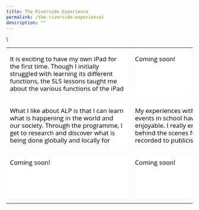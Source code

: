 ```yaml
---
title: The Riverside Experience
permalink: /the-riverside-experience/
description: ""
---
```

\

<table class="ccatbl" style="margin: 0px auto; outline: 0px; padding: 0px; display: block; width: auto !important; height: auto !important; border-collapse: collapse;"><tbody style="margin: 0px; outline: 0px; padding: 0px; display: block;"><tr style="margin: 0px; outline: 0px; padding: 0px; display: flex; justify-content: space-between;"><td style="margin: 0px; outline: 0px; padding: 10px; display: block; width: 318px;"><div class="iveo_pipe_pagetree_pinup iveo_gencon ive_eobj_center" width="290" style="margin: 0px; outline: 0px; padding: 0px; display: table; position: relative; clear: both; min-height: 10px; cursor: default; user-select: none; -webkit-tap-highlight-color: transparent; line-height: 24px !important; color: rgb(0, 0, 0); font-family: &quot;Open Sans&quot;, sans-serif; font-size: 17px; font-weight: 400; float: none !important; width: 290px;"><div class="ct-box  ct-simple-box  fx_none_ ive_droppable" style="margin: 0px; outline: 0px; padding: 0px; position: relative; width: 318px; box-sizing: border-box; background: transparent !important; color: rgb(0, 0, 0); line-height: 24px !important; font-family: &quot;Open Sans&quot;, sans-serif; font-size: 17px; font-weight: 400; overflow: visible;"><div class="picture_ " style="margin: 0px; outline: 0px; padding: 0px; line-height: 24px !important; color: rgb(0, 0, 0); font-family: &quot;Open Sans&quot;, sans-serif; font-size: 17px; font-weight: 400; position: relative; z-index: 10; width: 318px; box-sizing: border-box; display: block; overflow: hidden;"><img alt="Personalised Digital Learning Programme" src="https://riversidesec.moe.edu.sg/qql/slot/u178/2022/Riverside%20Experience/Photo%203.jpg" style="margin: 0px; outline: 0px; padding: 0px; border: 0px; max-width: 100%; width: 318px; vertical-align: bottom; pointer-events: none; height: 318px; position: absolute; top: 0px; left: 0px; object-fit: cover;"></div><div class="text_  left_" style="margin: 0px; outline: 0px; padding: 10px 0px; line-height: 24px !important; color: rgb(0, 0, 0); font-family: &quot;Open Sans&quot;, sans-serif; font-size: 17px; font-weight: 400; z-index: 20; width: 318px; position: relative; box-sizing: border-box; background: rgb(255, 255, 255);"><div class="title_ " style="margin: 0px; outline: 0px; padding: 0px; line-height: 24px; color: rgb(255, 255, 255); font-family: &quot;Open Sans&quot;, sans-serif; font-size: 18px; font-weight: 700; display: flex; width: 318px; height: 60px; position: absolute; top: -60px; left: 0px; justify-content: center; align-items: center; background: rgba(230, 20, 20, 0.8); text-transform: uppercase; opacity: 0;">PERSONALISED DIGITAL LEARNING PROGRAMME</div><div class="caption_ " style="margin: 0px; outline: 0px; padding: 0px; line-height: 20px; color: rgb(0, 0, 0); font-family: &quot;Open Sans&quot;, sans-serif; font-size: 17px; font-weight: 400; display: block; width: 308px; height: 100px; overflow: auto; text-align: left;">It is exciting to have my own iPad for the first time. Though I initially struggled with learning its different functions, the SLS lessons taught me about the various functions of the iPad and I learned to use my iPad effectively. I am now able to use my iPad to plan my time and complete my work before the end of the day. I also managed to create a movie for the Student-initiated Learning (SIL) on my iPad. I hope I will be able to learn more functions on the iPad to enhance my learning! - Mabel<br style="margin: 0px; outline: 0px; padding: 0px;"></div><div class="link_ " style="margin: 0px; outline: 0px; padding: 0px; line-height: 24px; color: inherit; font-family: &quot;Open Sans&quot;, sans-serif; font-size: 15.3px; font-weight: 400; word-break: break-all; position: static;"><a target="" href="https://riversidesec.moe.edu.sg/the-riverside-experience/personalised-digital-learning-programme" style="margin: 0px; outline: 0px; padding: 0px; color: inherit; font-weight: 400; text-decoration: underline; background: transparent; display: block; width: 318px; height: 60px; text-indent: -9999px; position: absolute; left: 0px; top: -80px;">Personalised Digital Learning Programme</a></div></div></div><div class="iveo_pipe" style="margin: 0px; outline: 0px; padding: 0px; position: absolute; top: -3000px; width: 0px; height: 0px; overflow: hidden; line-height: 24px !important; color: rgb(0, 0, 0); font-family: &quot;Open Sans&quot;, sans-serif; font-size: 17px; font-weight: 400;"><img align="center" width="290" id="call://pagetree/pinup" class="pipeobj" src="https://riversidesec.moe.edu.sg/pix/spacer.gif" alt="" style="margin: 0px; outline: 0px; padding: 0px; border: none; max-width: 100%; width: 290px;"></div></div></td><td style="margin: 0px; outline: 0px; padding: 10px; display: block; width: 318px;"><div class="iveo_pipe_pagetree_pinup iveo_gencon ive_eobj_center" width="290" style="margin: 0px; outline: 0px; padding: 0px; display: table; position: relative; clear: both; min-height: 10px; cursor: default; user-select: none; -webkit-tap-highlight-color: transparent; line-height: 24px !important; color: rgb(0, 0, 0); font-family: &quot;Open Sans&quot;, sans-serif; font-size: 17px; font-weight: 400; float: none !important; width: 290px;"><div class="ct-box  ct-simple-box  fx_none_ ive_droppable" style="margin: 0px; outline: 0px; padding: 0px; position: relative; width: 318px; box-sizing: border-box; background: transparent !important; color: rgb(0, 0, 0); line-height: 24px !important; font-family: &quot;Open Sans&quot;, sans-serif; font-size: 17px; font-weight: 400; overflow: visible;"><div class="picture_ " style="margin: 0px; outline: 0px; padding: 0px; line-height: 24px !important; color: rgb(0, 0, 0); font-family: &quot;Open Sans&quot;, sans-serif; font-size: 17px; font-weight: 400; position: relative; z-index: 10; width: 318px; box-sizing: border-box; display: block; overflow: hidden;"><img alt="Full Subject Based Banding" src="https://riversidesec.moe.edu.sg/qql/slot/u178/2022/Riverside%20Experience/sothumbnail5.jpg" style="margin: 0px; outline: 0px; padding: 0px; border: 0px; max-width: 100%; width: 318px; vertical-align: bottom; pointer-events: none; height: 318px; position: absolute; top: 0px; left: 0px; object-fit: cover;"></div><div class="text_  left_" style="margin: 0px; outline: 0px; padding: 10px 0px; line-height: 24px !important; color: rgb(0, 0, 0); font-family: &quot;Open Sans&quot;, sans-serif; font-size: 17px; font-weight: 400; z-index: 20; width: 318px; position: relative; box-sizing: border-box; background: rgb(255, 255, 255);"><div class="title_ " style="margin: 0px; outline: 0px; padding: 0px; line-height: 24px; color: rgb(255, 255, 255); font-family: &quot;Open Sans&quot;, sans-serif; font-size: 18px; font-weight: 700; display: flex; width: 318px; height: 60px; position: absolute; top: -60px; left: 0px; justify-content: center; align-items: center; background: rgba(230, 20, 20, 0.8); text-transform: uppercase; opacity: 0;">FULL SUBJECT BASED BANDING</div><div class="caption_ " style="margin: 0px; outline: 0px; padding: 0px; line-height: 20px; color: rgb(0, 0, 0); font-family: &quot;Open Sans&quot;, sans-serif; font-size: 17px; font-weight: 400; display: block; width: 318px; height: 100px; overflow: auto; text-align: left;">Coming soon!</div><div class="link_ " style="margin: 0px; outline: 0px; padding: 0px; line-height: 24px; color: inherit; font-family: &quot;Open Sans&quot;, sans-serif; font-size: 15.3px; font-weight: 400; word-break: break-all; position: static;"><a target="" href="https://riversidesec.moe.edu.sg/the-riverside-experience/full-subject-based-banding" style="margin: 0px; outline: 0px; padding: 0px; color: inherit; font-weight: 400; text-decoration: underline; background: transparent; display: block; width: 318px; height: 60px; text-indent: -9999px; position: absolute; left: 0px; top: -80px;">Full Subject Based Banding</a></div></div></div><div class="iveo_pipe" style="margin: 0px; outline: 0px; padding: 0px; position: absolute; top: -3000px; width: 0px; height: 0px; overflow: hidden; line-height: 24px !important; color: rgb(0, 0, 0); font-family: &quot;Open Sans&quot;, sans-serif; font-size: 17px; font-weight: 400;"><img align="center" width="290" id="call://pagetree/pinup" class="pipeobj" src="https://riversidesec.moe.edu.sg/pix/spacer.gif" alt="" style="margin: 0px; outline: 0px; padding: 0px; border: none; max-width: 100%; width: 290px;"></div></div></td><td style="margin: 0px; outline: 0px; padding: 10px; display: block; width: 318px;"><div class="iveo_pipe_pagetree_pinup iveo_gencon ive_eobj_center" width="290" style="margin: 0px; outline: 0px; padding: 0px; display: table; position: relative; clear: both; min-height: 10px; cursor: default; user-select: none; -webkit-tap-highlight-color: transparent; line-height: 24px !important; color: rgb(0, 0, 0); font-family: &quot;Open Sans&quot;, sans-serif; font-size: 17px; font-weight: 400; float: none !important; width: 290px;"><div class="ct-box  ct-simple-box  fx_none_ ive_droppable" style="margin: 0px; outline: 0px; padding: 0px; position: relative; width: 318px; box-sizing: border-box; background: transparent !important; color: rgb(0, 0, 0); line-height: 24px !important; font-family: &quot;Open Sans&quot;, sans-serif; font-size: 17px; font-weight: 400; overflow: visible;"><div class="picture_ " style="margin: 0px; outline: 0px; padding: 0px; line-height: 24px !important; color: rgb(0, 0, 0); font-family: &quot;Open Sans&quot;, sans-serif; font-size: 17px; font-weight: 400; position: relative; z-index: 10; width: 318px; box-sizing: border-box; display: block; overflow: hidden;"><img alt="Student Leadership" src="https://riversidesec.moe.edu.sg/qql/slot/u178/2022/Riverside%20Experience/Photo%203%20(1).jpg" style="margin: 0px; outline: 0px; padding: 0px; border: 0px; max-width: 100%; width: 318px; vertical-align: bottom; pointer-events: none; height: 318px; position: absolute; top: 0px; left: 0px; object-fit: cover;"></div><div class="text_  left_" style="margin: 0px; outline: 0px; padding: 10px 0px; line-height: 24px !important; color: rgb(0, 0, 0); font-family: &quot;Open Sans&quot;, sans-serif; font-size: 17px; font-weight: 400; z-index: 20; width: 318px; position: relative; box-sizing: border-box; background: rgb(255, 255, 255);"><div class="title_ " style="margin: 0px; outline: 0px; padding: 0px; line-height: 24px; color: rgb(255, 255, 255); font-family: &quot;Open Sans&quot;, sans-serif; font-size: 18px; font-weight: 700; display: flex; width: 318px; height: 60px; position: absolute; top: -60px; left: 0px; justify-content: center; align-items: center; background: rgba(230, 20, 20, 0.8); text-transform: uppercase; opacity: 0;">STUDENT LEADERSHIP</div><div class="caption_ " style="margin: 0px; outline: 0px; padding: 0px; line-height: 20px; color: rgb(0, 0, 0); font-family: &quot;Open Sans&quot;, sans-serif; font-size: 17px; font-weight: 400; display: block; width: 308px; height: 100px; overflow: auto; text-align: left;">I vividly remember being a bright-eyed junior student councillor, watching in awe as the then Student Council EXCO took their pledge as student leaders. Then, I did not understand the true meaning of student leadership. Now, I discovered that leadership is more than just being a role model for fellow schoolmates. It is also about guiding my peers to reach their fullest potential and doing what is right. I could have never been more honoured and humbled to hold the role as student council president. My journey as a student leader is definitely not a perfect one but I hope that I have inspired my peers to achieve their best and more. - Nurienne<br style="margin: 0px; outline: 0px; padding: 0px;"></div><div class="link_ " style="margin: 0px; outline: 0px; padding: 0px; line-height: 24px; color: inherit; font-family: &quot;Open Sans&quot;, sans-serif; font-size: 15.3px; font-weight: 400; word-break: break-all; position: static;"><a target="" href="https://riversidesec.moe.edu.sg/the-riverside-experience/student-leadership" style="margin: 0px; outline: 0px; padding: 0px; color: inherit; font-weight: 400; text-decoration: underline; background: transparent; display: block; width: 318px; height: 60px; text-indent: -9999px; position: absolute; left: 0px; top: -80px;">Student Leadership</a></div></div></div><div class="iveo_pipe" style="margin: 0px; outline: 0px; padding: 0px; position: absolute; top: -3000px; width: 0px; height: 0px; overflow: hidden; line-height: 24px !important; color: rgb(0, 0, 0); font-family: &quot;Open Sans&quot;, sans-serif; font-size: 17px; font-weight: 400;"><img align="center" width="290" id="call://pagetree/pinup" class="pipeobj" src="https://riversidesec.moe.edu.sg/pix/spacer.gif" alt="" style="margin: 0px; outline: 0px; padding: 0px; border: none; max-width: 100%; width: 290px;"></div></div></td></tr><tr style="margin: 0px; outline: 0px; padding: 0px; display: flex; justify-content: space-between;"><td style="margin: 0px; outline: 0px; padding: 10px; display: block; width: 318px;"><div class="iveo_pipe_pagetree_pinup iveo_gencon ive_eobj_center" width="290" style="margin: 0px; outline: 0px; padding: 0px; display: table; position: relative; clear: both; min-height: 10px; cursor: default; user-select: none; -webkit-tap-highlight-color: transparent; line-height: 24px !important; color: rgb(0, 0, 0); font-family: &quot;Open Sans&quot;, sans-serif; font-size: 17px; font-weight: 400; float: none !important; width: 290px;"><div class="ct-box  ct-simple-box  fx_none_ ive_droppable" style="margin: 0px; outline: 0px; padding: 0px; position: relative; width: 318px; box-sizing: border-box; background: transparent !important; color: rgb(0, 0, 0); line-height: 24px !important; font-family: &quot;Open Sans&quot;, sans-serif; font-size: 17px; font-weight: 400; overflow: visible;"><div class="picture_ " style="margin: 0px; outline: 0px; padding: 0px; line-height: 24px !important; color: rgb(0, 0, 0); font-family: &quot;Open Sans&quot;, sans-serif; font-size: 17px; font-weight: 400; position: relative; z-index: 10; width: 318px; box-sizing: border-box; display: block; overflow: hidden;"><img alt="Applied Learning Programme" src="https://riversidesec.moe.edu.sg/qql/slot/u178/2022/Riverside%20Experience/photo%204.jpg" style="margin: 0px; outline: 0px; padding: 0px; border: 0px; max-width: 100%; width: 318px; vertical-align: bottom; pointer-events: none; height: 318px; position: absolute; top: 0px; left: 0px; object-fit: cover;"></div><div class="text_  left_" style="margin: 0px; outline: 0px; padding: 10px 0px; line-height: 24px !important; color: rgb(0, 0, 0); font-family: &quot;Open Sans&quot;, sans-serif; font-size: 17px; font-weight: 400; z-index: 20; width: 318px; position: relative; box-sizing: border-box; background: rgb(255, 255, 255);"><div class="title_ " style="margin: 0px; outline: 0px; padding: 0px; line-height: 24px; color: rgb(255, 255, 255); font-family: &quot;Open Sans&quot;, sans-serif; font-size: 18px; font-weight: 700; display: flex; width: 318px; height: 60px; position: absolute; top: -60px; left: 0px; justify-content: center; align-items: center; background: rgba(230, 20, 20, 0.8); text-transform: uppercase; opacity: 0;">APPLIED LEARNING PROGRAMME</div><div class="caption_ " style="margin: 0px; outline: 0px; padding: 0px; line-height: 20px; color: rgb(0, 0, 0); font-family: &quot;Open Sans&quot;, sans-serif; font-size: 17px; font-weight: 400; display: block; width: 308px; height: 100px; overflow: auto; text-align: left;">What I like about ALP is that I can learn what is happening in the world and our society. Through the programme, I get to research and discover what is being done globally and locally for issues such as climate change. I hope to learn more about the partnership between countries to tackle these issues together. I also find learning the 17 UN goals useful as it helps me to think deeply about how I can contribute to improve the world I live in. - Saw Jia Hui</div><div class="link_ " style="margin: 0px; outline: 0px; padding: 0px; line-height: 24px; color: inherit; font-family: &quot;Open Sans&quot;, sans-serif; font-size: 15.3px; font-weight: 400; word-break: break-all; position: static;"><a target="" href="https://riversidesec.moe.edu.sg/the-riverside-experience/applied-learning-programme" style="margin: 0px; outline: 0px; padding: 0px; color: inherit; font-weight: 400; text-decoration: underline; background: transparent; display: block; width: 318px; height: 60px; text-indent: -9999px; position: absolute; left: 0px; top: -80px;">Applied Learning Programme</a></div></div></div><div class="iveo_pipe" style="margin: 0px; outline: 0px; padding: 0px; position: absolute; top: -3000px; width: 0px; height: 0px; overflow: hidden; line-height: 24px !important; color: rgb(0, 0, 0); font-family: &quot;Open Sans&quot;, sans-serif; font-size: 17px; font-weight: 400;"><img align="center" width="290" id="call://pagetree/pinup" class="pipeobj" src="https://riversidesec.moe.edu.sg/pix/spacer.gif" alt="" style="margin: 0px; outline: 0px; padding: 0px; border: none; max-width: 100%; width: 290px;"></div></div></td><td style="margin: 0px; outline: 0px; padding: 10px; display: block; width: 318px;"><div class="iveo_pipe_pagetree_pinup iveo_gencon ive_eobj_center" width="290" style="margin: 0px; outline: 0px; padding: 0px; display: table; position: relative; clear: both; min-height: 10px; cursor: default; user-select: none; -webkit-tap-highlight-color: transparent; line-height: 24px !important; color: rgb(0, 0, 0); font-family: &quot;Open Sans&quot;, sans-serif; font-size: 17px; font-weight: 400; float: none !important; width: 290px;"><div class="ct-box  ct-simple-box  fx_none_ ive_droppable" style="margin: 0px; outline: 0px; padding: 0px; position: relative; width: 318px; box-sizing: border-box; background: transparent !important; color: rgb(0, 0, 0); line-height: 24px !important; font-family: &quot;Open Sans&quot;, sans-serif; font-size: 17px; font-weight: 400; overflow: visible;"><div class="picture_ " style="margin: 0px; outline: 0px; padding: 0px; line-height: 24px !important; color: rgb(0, 0, 0); font-family: &quot;Open Sans&quot;, sans-serif; font-size: 17px; font-weight: 400; position: relative; z-index: 10; width: 318px; box-sizing: border-box; display: block; overflow: hidden;"><img alt="Learning for Life Programme" src="https://riversidesec.moe.edu.sg/qql/slot/u178/2022/Riverside%20Experience/6%20-%20thumbnail.png" style="margin: 0px; outline: 0px; padding: 0px; border: 0px; max-width: 100%; width: 318px; vertical-align: bottom; pointer-events: none; height: 318px; position: absolute; top: 0px; left: 0px; object-fit: cover;"></div><div class="text_  left_" style="margin: 0px; outline: 0px; padding: 10px 0px; line-height: 24px !important; color: rgb(0, 0, 0); font-family: &quot;Open Sans&quot;, sans-serif; font-size: 17px; font-weight: 400; z-index: 20; width: 318px; position: relative; box-sizing: border-box; background: rgb(255, 255, 255);"><div class="title_ " style="margin: 0px; outline: 0px; padding: 0px; line-height: 24px; color: rgb(255, 255, 255); font-family: &quot;Open Sans&quot;, sans-serif; font-size: 18px; font-weight: 700; display: flex; width: 318px; height: 60px; position: absolute; top: -60px; left: 0px; justify-content: center; align-items: center; background: rgba(230, 20, 20, 0.8); text-transform: uppercase; opacity: 0;">LEARNING FOR LIFE PROGRAMME</div><div class="caption_ " style="margin: 0px; outline: 0px; padding: 0px; line-height: 20px; color: rgb(0, 0, 0); font-family: &quot;Open Sans&quot;, sans-serif; font-size: 17px; font-weight: 400; display: block; width: 308px; height: 100px; overflow: auto; text-align: left;">My experiences with various arts events in school have been extremely enjoyable. I really enjoyed working behind the scenes for the song we recorded to publicise RSGT, and also the process of recording an original song for the annual SYF Youth Station. Thanks to the support from my friends and teachers, I can now muster the courage to pursue my passion for the arts, to improve myself and of course, to chase my dreams. - Ho Xin Hui<br style="margin: 0px; outline: 0px; padding: 0px;"></div><div class="link_ " style="margin: 0px; outline: 0px; padding: 0px; line-height: 24px; color: inherit; font-family: &quot;Open Sans&quot;, sans-serif; font-size: 15.3px; font-weight: 400; word-break: break-all; position: static;"><a target="" href="https://riversidesec.moe.edu.sg/the-riverside-experience/learning-for-life-programme" style="margin: 0px; outline: 0px; padding: 0px; color: inherit; font-weight: 400; text-decoration: underline; background: transparent; display: block; width: 318px; height: 60px; text-indent: -9999px; position: absolute; left: 0px; top: -80px;">Learning for Life Programme</a></div></div></div><div class="iveo_pipe" style="margin: 0px; outline: 0px; padding: 0px; position: absolute; top: -3000px; width: 0px; height: 0px; overflow: hidden; line-height: 24px !important; color: rgb(0, 0, 0); font-family: &quot;Open Sans&quot;, sans-serif; font-size: 17px; font-weight: 400;"><img align="center" width="290" id="call://pagetree/pinup" class="pipeobj" src="https://riversidesec.moe.edu.sg/pix/spacer.gif" alt="" style="margin: 0px; outline: 0px; padding: 0px; border: none; max-width: 100%; width: 290px;"></div></div></td><td style="margin: 0px; outline: 0px; padding: 10px; display: block; width: 318px;"><div class="iveo_pipe_pagetree_pinup iveo_gencon ive_eobj_center" width="290" style="margin: 0px; outline: 0px; padding: 0px; display: table; position: relative; clear: both; min-height: 10px; cursor: default; user-select: none; -webkit-tap-highlight-color: transparent; line-height: 24px !important; color: rgb(0, 0, 0); font-family: &quot;Open Sans&quot;, sans-serif; font-size: 17px; font-weight: 400; float: none !important; width: 290px;"><div class="ct-box  ct-simple-box  fx_none_ ive_droppable" style="margin: 0px; outline: 0px; padding: 0px; position: relative; width: 318px; box-sizing: border-box; background: transparent !important; color: rgb(0, 0, 0); line-height: 24px !important; font-family: &quot;Open Sans&quot;, sans-serif; font-size: 17px; font-weight: 400; overflow: visible;"><div class="picture_ " style="margin: 0px; outline: 0px; padding: 0px; line-height: 24px !important; color: rgb(0, 0, 0); font-family: &quot;Open Sans&quot;, sans-serif; font-size: 17px; font-weight: 400; position: relative; z-index: 10; width: 318px; box-sizing: border-box; display: block; overflow: hidden;"><img alt="Riverside Integrated Skills Experience" src="https://riversidesec.moe.edu.sg/qql/slot/u178/2022/Riverside%20Experience/Photo%203%20-%20Sec%203%20AOH.jpg" style="margin: 0px; outline: 0px; padding: 0px; border: 0px; max-width: 100%; width: 318px; vertical-align: bottom; pointer-events: none; height: 318px; position: absolute; top: 0px; left: 0px; object-fit: cover;"></div><div class="text_  left_" style="margin: 0px; outline: 0px; padding: 10px 0px; line-height: 24px !important; color: rgb(0, 0, 0); font-family: &quot;Open Sans&quot;, sans-serif; font-size: 17px; font-weight: 400; z-index: 20; width: 318px; position: relative; box-sizing: border-box; background: rgb(255, 255, 255);"><div class="title_ " style="margin: 0px; outline: 0px; padding: 0px; line-height: 24px; color: rgb(255, 255, 255); font-family: &quot;Open Sans&quot;, sans-serif; font-size: 18px; font-weight: 700; display: flex; width: 318px; height: 60px; position: absolute; top: -60px; left: 0px; justify-content: center; align-items: center; background: rgba(230, 20, 20, 0.8); text-transform: uppercase; opacity: 0;">RIVERSIDE INTEGRATED SKILLS EXPERIENCE</div><div class="caption_ " style="margin: 0px; outline: 0px; padding: 0px; line-height: 20px; color: rgb(0, 0, 0); font-family: &quot;Open Sans&quot;, sans-serif; font-size: 17px; font-weight: 400; display: block; width: 308px; height: 100px; overflow: auto; text-align: left;">One thing I like about RISE is that it helped me to understand myself better and to get out of my comfort zone- to play my part in the community. I also made new friends from my new form class and I was also able to improve my leadership skills. The RISE experience made me realise that I am capable of more things and how to be a better leader. - Naimi Irdina<br style="margin: 0px; outline: 0px; padding: 0px;"></div><div class="link_ " style="margin: 0px; outline: 0px; padding: 0px; line-height: 24px; color: inherit; font-family: &quot;Open Sans&quot;, sans-serif; font-size: 15.3px; font-weight: 400; word-break: break-all; position: static;"><a target="" href="https://riversidesec.moe.edu.sg/the-riverside-experience/riverside-integrated-skills-experience" style="margin: 0px; outline: 0px; padding: 0px; color: inherit; font-weight: 400; text-decoration: underline; background: transparent; display: block; width: 318px; height: 60px; text-indent: -9999px; position: absolute; left: 0px; top: -80px;">Riverside Integrated Skills Experience</a></div></div></div><div class="iveo_pipe" style="margin: 0px; outline: 0px; padding: 0px; position: absolute; top: -3000px; width: 0px; height: 0px; overflow: hidden; line-height: 24px !important; color: rgb(0, 0, 0); font-family: &quot;Open Sans&quot;, sans-serif; font-size: 17px; font-weight: 400;"><img align="center" width="290" id="call://pagetree/pinup" class="pipeobj" src="https://riversidesec.moe.edu.sg/pix/spacer.gif" alt="" style="margin: 0px; outline: 0px; padding: 0px; border: none; max-width: 100%; width: 290px;"></div></div></td></tr><tr style="margin: 0px; outline: 0px; padding: 0px; display: flex; justify-content: space-between;"><td style="margin: 0px; outline: 0px; padding: 10px; display: block; width: 318px;"><div class="iveo_pipe_pagetree_pinup iveo_gencon ive_eobj_center" width="290" style="margin: 0px; outline: 0px; padding: 0px; display: table; position: relative; clear: both; min-height: 10px; cursor: default; user-select: none; -webkit-tap-highlight-color: transparent; line-height: 24px !important; color: rgb(0, 0, 0); font-family: &quot;Open Sans&quot;, sans-serif; font-size: 17px; font-weight: 400; float: none !important; width: 290px;"><div class="ct-box  ct-simple-box  fx_none_ ive_droppable" style="margin: 0px; outline: 0px; padding: 0px; position: relative; width: 318px; box-sizing: border-box; background: transparent !important; color: rgb(0, 0, 0); line-height: 24px !important; font-family: &quot;Open Sans&quot;, sans-serif; font-size: 17px; font-weight: 400; overflow: visible;"><div class="picture_ " style="margin: 0px; outline: 0px; padding: 0px; line-height: 24px !important; color: rgb(0, 0, 0); font-family: &quot;Open Sans&quot;, sans-serif; font-size: 17px; font-weight: 400; position: relative; z-index: 10; width: 318px; box-sizing: border-box; display: block; overflow: hidden;"><img alt="Work Experience Programme" src="https://riversidesec.moe.edu.sg/qql/slot/u178/2022/Riverside%20Experience/A-seemingly-simple-task-requires-great-precision.jpg" style="margin: 0px; outline: 0px; padding: 0px; border: 0px; max-width: 100%; width: 318px; vertical-align: bottom; pointer-events: none; height: 318px; position: absolute; top: 0px; left: 0px; object-fit: cover;"></div><div class="text_  left_" style="margin: 0px; outline: 0px; padding: 10px 0px; line-height: 24px !important; color: rgb(0, 0, 0); font-family: &quot;Open Sans&quot;, sans-serif; font-size: 17px; font-weight: 400; z-index: 20; width: 318px; position: relative; box-sizing: border-box; background: rgb(255, 255, 255);"><div class="title_ " style="margin: 0px; outline: 0px; padding: 0px; line-height: 24px; color: rgb(255, 255, 255); font-family: &quot;Open Sans&quot;, sans-serif; font-size: 18px; font-weight: 700; display: flex; width: 318px; height: 60px; position: absolute; top: -60px; left: 0px; justify-content: center; align-items: center; background: rgba(230, 20, 20, 0.8); text-transform: uppercase; opacity: 0;">WORK EXPERIENCE PROGRAMME</div><div class="caption_ " style="margin: 0px; outline: 0px; padding: 0px; line-height: 20px; color: rgb(0, 0, 0); font-family: &quot;Open Sans&quot;, sans-serif; font-size: 17px; font-weight: 400; display: block; width: 318px; height: 100px; overflow: auto; text-align: left;">Coming soon!</div><div class="link_ " style="margin: 0px; outline: 0px; padding: 0px; line-height: 24px; color: inherit; font-family: &quot;Open Sans&quot;, sans-serif; font-size: 15.3px; font-weight: 400; word-break: break-all; position: static;"><a target="" href="https://riversidesec.moe.edu.sg/the-riverside-experience/work-experience-programme" style="margin: 0px; outline: 0px; padding: 0px; color: inherit; font-weight: 400; text-decoration: underline; background: transparent; display: block; width: 318px; height: 60px; text-indent: -9999px; position: absolute; left: 0px; top: -80px;">Work Experience Programme</a></div></div></div><div class="iveo_pipe" style="margin: 0px; outline: 0px; padding: 0px; position: absolute; top: -3000px; width: 0px; height: 0px; overflow: hidden; line-height: 24px !important; color: rgb(0, 0, 0); font-family: &quot;Open Sans&quot;, sans-serif; font-size: 17px; font-weight: 400;"><img align="center" width="290" id="call://pagetree/pinup" class="pipeobj" src="https://riversidesec.moe.edu.sg/pix/spacer.gif" alt="" style="margin: 0px; outline: 0px; padding: 0px; border: none; max-width: 100%; width: 290px;"></div></div></td><td style="margin: 0px; outline: 0px; padding: 10px; display: block; width: 318px;"><div class="iveo_pipe_pagetree_pinup iveo_gencon ive_eobj_center" width="290" style="margin: 0px; outline: 0px; padding: 0px; display: table; position: relative; clear: both; min-height: 10px; cursor: default; user-select: none; -webkit-tap-highlight-color: transparent; line-height: 24px !important; color: rgb(0, 0, 0); font-family: &quot;Open Sans&quot;, sans-serif; font-size: 17px; font-weight: 400; float: none !important; width: 290px;"><div class="ct-box  ct-simple-box  fx_none_ ive_droppable" style="margin: 0px; outline: 0px; padding: 0px; position: relative; width: 318px; box-sizing: border-box; background: transparent !important; color: rgb(0, 0, 0); line-height: 24px !important; font-family: &quot;Open Sans&quot;, sans-serif; font-size: 17px; font-weight: 400; overflow: visible;"><div class="picture_ " style="margin: 0px; outline: 0px; padding: 0px; line-height: 24px !important; color: rgb(0, 0, 0); font-family: &quot;Open Sans&quot;, sans-serif; font-size: 17px; font-weight: 400; position: relative; z-index: 10; width: 318px; box-sizing: border-box; display: block; overflow: hidden;"><img alt="Internationalisation" src="https://riversidesec.moe.edu.sg/qql/slot/u178/2022/Riverside%20Experience/Photo%201%20.jpeg" style="margin: 0px; outline: 0px; padding: 0px; border: 0px; max-width: 100%; width: 318px; vertical-align: bottom; pointer-events: none; height: 318px; position: absolute; top: 0px; left: 0px; object-fit: cover;"></div><div class="text_  left_" style="margin: 0px; outline: 0px; padding: 10px 0px; line-height: 24px !important; color: rgb(0, 0, 0); font-family: &quot;Open Sans&quot;, sans-serif; font-size: 17px; font-weight: 400; z-index: 20; width: 318px; position: relative; box-sizing: border-box; background: rgb(255, 255, 255);"><div class="title_ " style="margin: 0px; outline: 0px; padding: 0px; line-height: 24px; color: rgb(255, 255, 255); font-family: &quot;Open Sans&quot;, sans-serif; font-size: 18px; font-weight: 700; display: flex; width: 318px; height: 60px; position: absolute; top: -60px; left: 0px; justify-content: center; align-items: center; background: rgba(230, 20, 20, 0.8); text-transform: uppercase; opacity: 0;">INTERNATIONALISATION</div><div class="caption_ " style="margin: 0px; outline: 0px; padding: 0px; line-height: 20px; color: rgb(0, 0, 0); font-family: &quot;Open Sans&quot;, sans-serif; font-size: 17px; font-weight: 400; display: block; width: 318px; height: 100px; overflow: auto; text-align: left;">Coming soon!</div><div class="link_ " style="margin: 0px; outline: 0px; padding: 0px; line-height: 24px; color: inherit; font-family: &quot;Open Sans&quot;, sans-serif; font-size: 15.3px; font-weight: 400; word-break: break-all; position: static;"><a target="" href="https://riversidesec.moe.edu.sg/the-riverside-experience/internationalisation-programme" style="margin: 0px; outline: 0px; padding: 0px; color: inherit; font-weight: 400; text-decoration: underline; background: transparent; display: block; width: 318px; height: 60px; text-indent: -9999px; position: absolute; left: 0px; top: -80px;">Internationalisation</a></div></div></div><div class="iveo_pipe" style="margin: 0px; outline: 0px; padding: 0px; position: absolute; top: -3000px; width: 0px; height: 0px; overflow: hidden; line-height: 24px !important; color: rgb(0, 0, 0); font-family: &quot;Open Sans&quot;, sans-serif; font-size: 17px; font-weight: 400;"><img align="center" width="290" id="call://pagetree/pinup" class="pipeobj" src="https://riversidesec.moe.edu.sg/pix/spacer.gif" alt="" style="margin: 0px; outline: 0px; padding: 0px; border: none; max-width: 100%; width: 290px;"></div></div></td><td style="margin: 0px; outline: 0px; padding: 10px; display: block; width: 318px;">&nbsp;</td></tr></tbody></table>